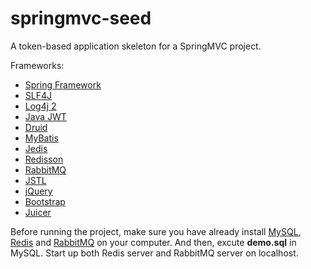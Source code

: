 # springmvc-seed

A token-based application skeleton for a SpringMVC project. 

Frameworks: 

* [Spring Framework](http://projects.spring.io/spring-framework/)
* [SLF4J](https://www.slf4j.org/)
* [Log4j 2](http://logging.apache.org/log4j/2.x/)
* [Java JWT](https://github.com/jwtk/jjwt)
* [Druid](https://github.com/alibaba/druid)
* [MyBatis](http://www.mybatis.org/mybatis-3/)
* [Jedis](https://github.com/xetorthio/jedis)
* [Redisson](https://redisson.org/)
* [RabbitMQ](http://www.rabbitmq.com/)
* [JSTL](http://tomcat.apache.org/taglibs/standard/)
* [jQuery](http://jquery.com/)
* [Bootstrap](http://getbootstrap.com/)
* [Juicer](http://juicer.name)

Before running the project, make sure you have already install [MySQL](https://www.mysql.com/downloads/),
[Redis](https://redis.io/download) and [RabbitMQ](http://www.rabbitmq.com/download.html) on your computer.
And then, excute **demo.sql** in MySQL. Start up both Redis server and RabbitMQ server on localhost.
